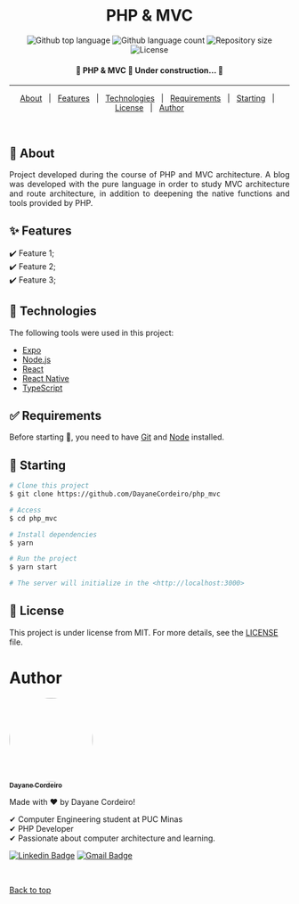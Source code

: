 <h1 align="center">PHP & MVC</h1>

<p align="center">
  <img alt="Github top language" src="https://img.shields.io/github/languages/top/DayaneCordeiro/php_mvc?color=56BEB8">

  <img alt="Github language count" src="https://img.shields.io/github/languages/count/DayaneCordeiro/php_mvc?color=56BEB8">

  <img alt="Repository size" src="https://img.shields.io/github/repo-size/DayaneCordeiro/php_mvc?color=56BEB8">

  <img alt="License" src="https://img.shields.io/github/license/DayaneCordeiro/php_mvc?color=56BEB8">

  <!-- <img alt="Github issues" src="https://img.shields.io/github/issues/DayaneCordeiro/php_mvc?color=56BEB8" /> -->

  <!-- <img alt="Github forks" src="https://img.shields.io/github/forks/DayaneCordeiro/php_mvc?color=56BEB8" /> -->

  <!-- <img alt="Github stars" src="https://img.shields.io/github/stars/DayaneCordeiro/php_mvc?color=56BEB8" /> -->
</p>

<!-- Status -->

<h4 align="center">
	🚧  PHP & MVC 🚀 Under construction...  🚧
</h4>

<hr>

<p align="center">
  <a href="#dart-about">About</a> &#xa0; | &#xa0; 
  <a href="#sparkles-features">Features</a> &#xa0; | &#xa0;
  <a href="#rocket-technologies">Technologies</a> &#xa0; | &#xa0;
  <a href="#white_check_mark-requirements">Requirements</a> &#xa0; | &#xa0;
  <a href="#checkered_flag-starting">Starting</a> &#xa0; | &#xa0;
  <a href="#memo-license">License</a> &#xa0; | &#xa0;
  <a href="#author">Author</a>
</p>

<br>

## :dart: About

<p align="justify">
Project developed during the course of PHP and MVC architecture. A blog was developed with the pure language in order
to study MVC architecture and route architecture, in addition to deepening the native functions and tools
provided by PHP.
</p>

## :sparkles: Features

:heavy_check_mark: Feature 1;\
:heavy_check_mark: Feature 2;\
:heavy_check_mark: Feature 3;

## :rocket: Technologies

The following tools were used in this project:

- [Expo](https://expo.io/)
- [Node.js](https://nodejs.org/en/)
- [React](https://pt-br.reactjs.org/)
- [React Native](https://reactnative.dev/)
- [TypeScript](https://www.typescriptlang.org/)

## :white_check_mark: Requirements

Before starting :checkered_flag:, you need to have [Git](https://git-scm.com) and [Node](https://nodejs.org/en/) installed.

## :checkered_flag: Starting

```bash
# Clone this project
$ git clone https://github.com/DayaneCordeiro/php_mvc

# Access
$ cd php_mvc

# Install dependencies
$ yarn

# Run the project
$ yarn start

# The server will initialize in the <http://localhost:3000>
```

## :memo: License

This project is under license from MIT. For more details, see the [LICENSE](LICENSE.md) file.

<div id="author">
    <h1>Author</h1>
    <a href="https://github.com/DayaneCordeiro">
        <img style="border-radius: 100%;" src="https://avatars.githubusercontent.com/u/50596100?v=4" width="150px;" alt=""/>
        <br />
        <sub><b>Dayane Cordeiro</b></sub>
    </a>

Made with ❤️ by Dayane Cordeiro!

✔ Computer Engineering student at PUC Minas<br>
✔ PHP Developer<br>
✔ Passionate about computer architecture and learning.<br>

[![Linkedin Badge](https://img.shields.io/badge/-Dayane-blue?style=flat-square&logo=Linkedin&logoColor=white&link=https://www.linkedin.com/in/dayane-cordeiro-1b761318b/)](https://www.linkedin.com/in/dayane-cordeiro-1b761318b/)
[![Gmail Badge](https://img.shields.io/badge/-dayane.cordeirogs@gmail.com-c14438?style=flat-square&logo=Gmail&logoColor=white&link=mailto:dayane.cordeirogs@gmail.com)](mailto:dayane.cordeirogs@gmail.com)

</div>

&#xa0;

<a href="#top">Back to top</a>
